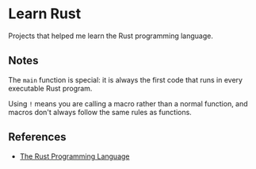 # Learn Rust
Projects that helped me learn the Rust programming language.

## Notes
The `main` function is special: it is always the first code that runs in every executable Rust program.

Using `!` means you are calling a macro rather than a normal function, and macros don't always follow the same rules as functions.

## References
- [The Rust Programming Language](https://doc.rust-lang.org/stable/book/title-page.html)
